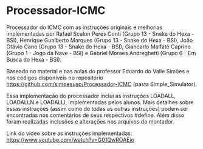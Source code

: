 # Processador-ICMC
Processador do ICMC com as instruções originais e melhorias implementadas por Rafael Scalon Peres Conti (Grupo 13 - Snake do Hexa - BSI), Henrique Gualberto Marques (Grupo 13 - Snake do Hexa - BSI), João Otávio Cano (Grupo 13 - Snake do Hexa - BSI), Giancarlo Malfate Caprino (Grupo 1 - Jogo da Nave - BSI)  e Gabriel Moraes Andreghetti (Grupo 6 - Em Busca do Hexa - BSI).

Baseado no material e nas aulas do professor Eduardo do Valle Simões e nos códigos disponíveis no repositório https://github.com/simoesusp/Processador-ICMC (pasta Simple_Simulator).

Essa implementação do processador inclui as instruções LOADALL, LOADALLN e LOADALLI, implementadas pelos alunos. Mais detalhes sobre essas instruções (assim como de todas as outras instruções) podem ser encontradas nos comentários de seus respectivos #define. Além disso foram realizadas inclusões e alterações nos arquivos do montador.

Link do video sobre as instruções implementadas: https://www.youtube.com/watch?v=G01QwROAEio
